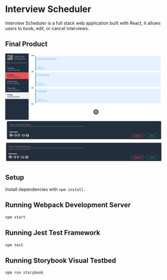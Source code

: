 # Interview Scheduler

Interview Scheduler is a full stack web application built with React, it allows users to book, edit, or cancel interviews.

## Final Product

!["Full Day View (Tuesday)"](https://github.com/julimancan/scheduler/blob/master/public/images/FullDayView.JPG)
!["Creating an appointment"](https://github.com/julimancan/scheduler/blob/master/public/images/SaveAppointment.JPG)
!["Student name cannot be blank"](https://github.com/julimancan/scheduler/blob/master/public/images/StudentCannotBeBlank.JPG)


## Setup

Install dependencies with `npm install`.

## Running Webpack Development Server

```sh
npm start
```

## Running Jest Test Framework

```sh
npm test
```

## Running Storybook Visual Testbed

```sh
npm run storybook
```
